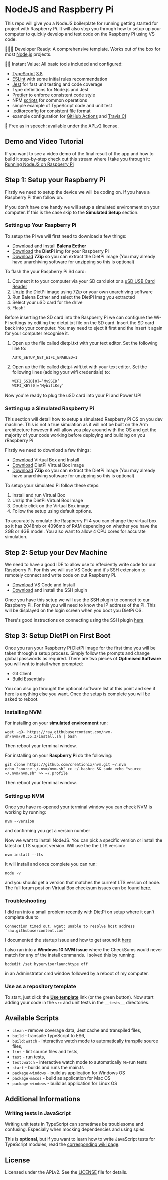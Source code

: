 
# NodeJS and Raspberry Pi

This repo will give you a NodeJS boilerplate for running getting started for project with Raspberry Pi. It will also step you through how to setup up your computer to quickly develop and test code on the Raspberry Pi using VS code.

👩🏻‍💻 Developer Ready: A comprehensive template. Works out of the box for most [Node.js][nodejs] projects.

🏃🏽 Instant Value: All basic tools included and configured:

+ [TypeScript][typescript] [3.8][typescript-38]
+ [ESLint][eslint] with some initial rules recommendation
+ [Jest][jest] for fast unit testing and code coverage
+ Type definitions for Node.js and Jest
+ [Prettier][prettier] to enforce consistent code style
+ NPM [scripts](#available-scripts) for common operations
+ simple example of TypeScript code and unit test
+ .editorconfig for consistent file format
+ example configuration for [GitHub Actions][gh-actions] and [Travis CI][travis]

🤲 Free as in speech: available under the APLv2 license.
## Demo and Video Tutorial
If you want to see a video demo of the final result of the app and how to build it step-by-step check out this stream where I take you through it: [Running NodeJS on Raspberry Pi](https://youtu.be/v5GKHT2JDlA?t=5372)

## Step 1: Setup your Raspberry Pi
Firstly we need to setup the device we will be coding on. If you have a Raspberry Pi then follow on. 

If you don't have one handy we will setup a simulated environment on your computer. If this is the case skip to the **Simulated Setup** section.

### __Setting up Your Raspberry Pi__
To setup the Pi we will first need to download a few things:
* [Download](https://www.balena.io/etcher/) and Install **Balena Ecther**
* [Download](https://dietpi.com/#download) the **DietPi** img for your Raspberry Pi
* [Download](https://www.7-zip.org/download.html) **7Zip** so you can extract the DietPi image (You may already have unarchiving software for unzipping so this is optional)

To flash the your Raspberry Pi Sd card:
1. Connect it to your computer via your SD card slot or a [uSD USB Card Reader](https://www.jbhifi.com.au/products/sandisk-mobilemate-usb-3-0-reader)
2. Unzip the DietPi image using 7Zip or your own unarchiving software
3. Run Balena Ecther and select the DietPi Imag you extracted
4. Select your uSD card for the drive
5. Flash!

Before inserting the SD card into the Raspberry Pi we can configure the Wi-Fi settings by editing the dietpi.txt file on the SD card. Insert the SD card back into your computer. You may need to eject it first and the insert it again for your computer recognise it.

1. Open up the file called dietpi.txt with your text editor. Set the following line to:
    ```
    AUTO_SETUP_NET_WIFI_ENABLED=1
    ```
2. Open up the file called dietpi-wifi.txt with your text editor. Set the following lines (adding your wifi credentials) to:
    ```
    WIFI_SSID[0]=’MySSID’
    WIFI_KEY[0]=’MyWifiKey’
    ```
Now you're ready to plug the uSD card into your Pi and Power UP!

### __Setting up a Simulated Raspberry Pi__
This section will detail how to setup a simulated Raspberry Pi OS on you dev machine. This is not a true simulation as it will not be built on the Arm architecture however it will allow you play around with the OS and get the majority of your code working before deploying and building on you rRaspberry Pi

Firstly we need to download a few things:
* [Download](https://www.virtualbox.org/) Virtual Box and Install
* [Download](https://dietpi.com/#download) DietPi Virtual Box Image
* [Download](https://www.7-zip.org/download.html) **7Zip** so you can extract the DietPi image (You may already have unarchiving software for unzipping so this is optional)

To setup your simulated Pi follow these steps:
1. Install and run Virtual Box
2. Unzip the DietPi Virtual Box Image
3. Double click on the Virtual Box image
4. Follow the setup using default options.

To accuratelty emulate the Raspberry Pi 4 you can change the virtual box so it has 2048mb or 4096mb of RAM depending on whether you have the 2GB or 4GB model. You also want to allow 4 CPU cores for accurate simulation.

## Step 2: Setup your Dev Machine
We need to have a good IDE to allow use to effeciently write code for our Raspberry Pi. For this we will use VS Code and it's SSH extension to remotely connect and write code on out Raspberry Pi.
* [Download](https://code.visualstudio.com/) VS Code and Install
* [Download](https://marketplace.visualstudio.com/items?itemName=ms-vscode-remote.remote-ssh) and install the SSH plugin

Once you have this setup we will use the SSH plugin to connect to our Raspberry Pi. For this you will need to know the IP address of the Pi. This will be displayed on the login screen when you boot you DietPi OS.

There's good instructions on connecting using the SSH plugin [here](https://code.visualstudio.com/docs/remote/ssh)

## Step 3: Setup DietPi on First Boot
Once you run your Raspberry Pi DietPi image for the first time you will be taken through a setup process. Simply follow the prompts and change global passwords as required. There are two pieces of **Optimised Software** you will wnt to install when prompted:
* Git Client
* Build Essentials

You can also go throught the optional software list at this point and see if here is anything else you want.
Once the setup is complete you will be asked to reboot.

### __Installing NVM__

For installing on your **simulated environment** run:
```
wget -qO- https://raw.githubusercontent.com/nvm-sh/nvm/v0.35.3/install.sh | bash
```
Then reboot your terminal window.

For installing on your **Raspberry Pi** do the following:
```
git clone https://github.com/creationix/nvm.git ~/.nvm
echo "source ~/.nvm/nvm.sh" >> ~/.bashrc && sudo echo "source ~/.nvm/nvm.sh" >> ~/.profile
```
Then reboot your terminal window.

### __Setting up NVM__
Once you have re-opened your terminal window you can check NVM is working by running:
```
nvm --version
```
and confirming you get a version number

Now we want to install NodeJS. You can pick a specific version or install the latest or LTS support version. Will use the the LTS version:
```
nvm install --lts
```
It will install and once complete you can run:
```
node -v
```
and you should get a version that matches the current LTS version of node. The full forum post on Virtual Box checksum issues can be found [here](https://forums.virtualbox.org/viewtopic.php?f=1&t=62339).

### __Troubleshooting__
I did run into a small problem recently with DietPi on setup where it can't complete due to 
```
Connection timed out. wget: unable to resolve host address ‘raw.githubusercontent.com’
``` 
I documented the startup issue and how to get around it [here](https://github.com/MichaIng/DietPi/issues/3598)

I also ran into a **Windows 10 NVM issue** where the CheckSums would never match for any of the install commands. I solved this by running:
```
bcdedit /set hypervisorlaunchtype off
```
in an Adminstrator cmd window followed by a reboot of my computer.


### __Use as a repository template__

To start, just click the **[Use template][repo-template-action]** link (or the green button). Now start adding your code in the `src` and unit tests in the `__tests__` directories.

## Available Scripts

+ `clean` - remove coverage data, Jest cache and transpiled files,
+ `build` - transpile TypeScript to ES6,
+ `build:watch` - interactive watch mode to automatically transpile source files,
+ `lint` - lint source files and tests,
+ `test` - run tests,
+ `test:watch` - interactive watch mode to automatically re-run tests
+ `start` - builds and runs the main.ts
+ `package-windows` - build as application for Windows OS
+ `package-macos` - build as application for Mac OS
+ `package-windows` - build as application for Linux OS

## Additional Informations

### Writing tests in JavaScript

Writing unit tests in TypeScript can sometimes be troublesome and confusing. Especially when mocking dependencies and using spies.

This is **optional**, but if you want to learn how to write JavaScript tests for TypeScript modules, read the [corresponding wiki page][wiki-js-tests].


## License
Licensed under the APLv2. See the [LICENSE](https://github.com/jsynowiec/node-typescript-boilerplate/blob/master/LICENSE) file for details.

[ts-badge]: https://img.shields.io/badge/TypeScript-3.8-blue.svg
[nodejs-badge]: https://img.shields.io/badge/Node.js->=%2012.13-blue.svg
[nodejs]: https://nodejs.org/dist/latest-v12.x/docs/api/
[travis-badge]: https://travis-ci.org/jsynowiec/node-typescript-boilerplate.svg?branch=master
[travis-ci]: https://travis-ci.org/jsynowiec/node-typescript-boilerplate
[gha-badge]: https://img.shields.io/endpoint.svg?url=https%3A%2F%2Factions-badge.atrox.dev%2Fjsynowiec%2Fnode-typescript-boilerplate%2Fbadge&style=flat
[gha-ci]: https://github.com/jsynowiec/node-typescript-boilerplate/actions
[typescript]: https://www.typescriptlang.org/
[typescript-38]: https://www.typescriptlang.org/docs/handbook/release-notes/typescript-3-8.html
[license-badge]: https://img.shields.io/badge/license-APLv2-blue.svg
[license]: https://github.com/jsynowiec/node-typescript-boilerplate/blob/master/LICENSE

[sponsor-badge]: https://img.shields.io/badge/♥-Sponsor-fc0fb5.svg
[sponsor]: https://github.com/sponsors/jsynowiec

[jest]: https://facebook.github.io/jest/
[eslint]: https://github.com/eslint/eslint
[wiki-js-tests]: https://github.com/jsynowiec/node-typescript-boilerplate/wiki/Unit-tests-in-plain-JavaScript
[prettier]: https://prettier.io
[gh-actions]: https://github.com/features/actions
[travis]: https://travis-ci.org

[repo-template-action]: https://github.com/jsynowiec/node-typescript-boilerplate/generate
